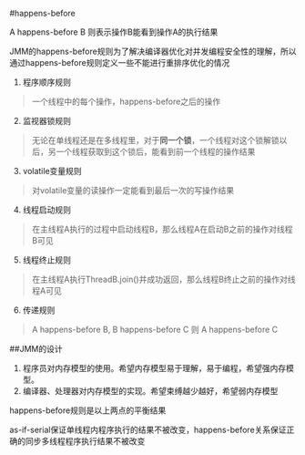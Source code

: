 #happens-before

A happens-before B
则表示操作B能看到操作A的执行结果

JMM的happens-before规则为了解决编译器优化对并发编程安全性的理解，所以通过happens-before规则定义一些不能进行重排序优化的情况

1. 程序顺序规则
>一个线程中的每个操作，happens-before之后的操作

2. 监视器锁规则
>无论在单线程还是在多线程里，对于**同一个锁**，一个线程对这个锁解锁以后，另一个线程获取到这个锁后，能看到前一个线程的操作结果

3. volatile变量规则
>对volatile变量的读操作一定能看到最后一次的写操作结果

4. 线程启动规则
>在主线程A执行的过程中启动线程B，那么线程A在启动B之前的操作对线程B可见

5. 线程终止规则
>在主线程A执行ThreadB.join()并成功返回，那么线程B终止之前的操作对线程A可见

6. 传递规则
> A happens-before B, B happens-before C 则 A happens-before C

##JMM的设计
1. 程序员对内存模型的使用。希望内存模型易于理解，易于编程，希望强内存模型。
2. 编译器、处理器对内存模型的实现。希望束缚越少越好，希望弱内存模型

happens-before规则是以上两点的平衡结果

as-if-serial保证单线程内程序执行的结果不被改变，happens-before关系保证正确的同步多线程程序执行结果不被改变  